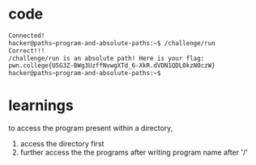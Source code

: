 # code
```bash
Connected!
hacker@paths~program-and-absolute-paths:~$ /challenge/run
Correct!!!
/challenge/run is an absolute path! Here is your flag:
pwn.college{U5G3Z-BWg3UzffNvwgXTd_6-XkR.dVDN1QDL0kzN0czW}
hacker@paths~program-and-absolute-paths:~$ 
```

# learnings
to access the program present within a directory,
1. access the directory first
2. further access the the programs after writing program name after '/'
